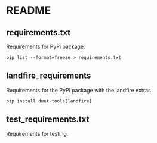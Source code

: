 # README

## requirements.txt

Requirements for PyPi package.

```
pip list --format=freeze > requirements.txt
```

## landfire_requirements

Requirements for the PyPi package with the landfire extras

```
pip install duet-tools[landfire]
```

## test_requirements.txt

Requirements for testing.
